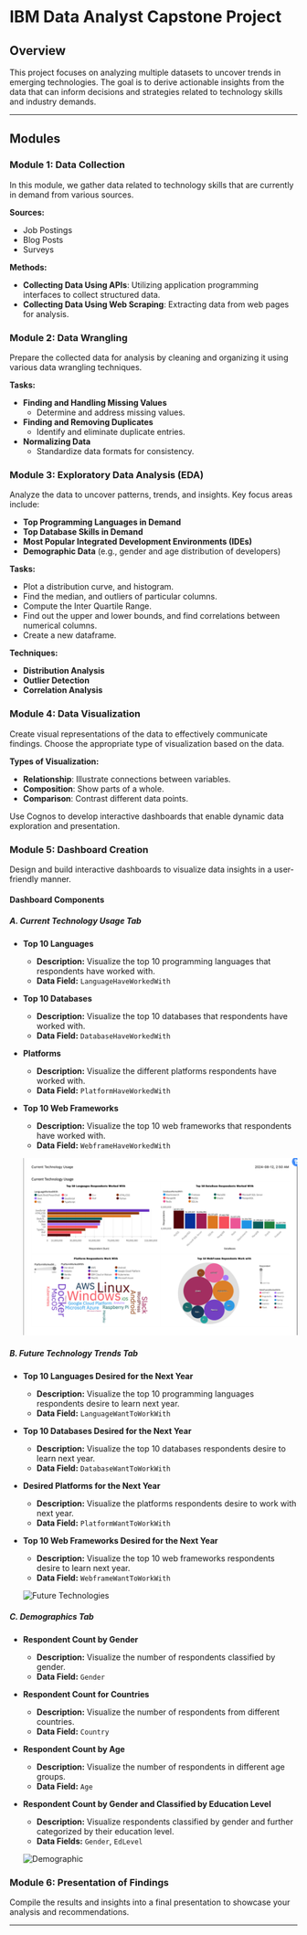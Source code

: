 # IBM Data Analyst Capstone Project

## Overview

This project focuses on analyzing multiple datasets to uncover trends in emerging technologies. The goal is to derive actionable insights from the data that can inform decisions and strategies related to technology skills and industry demands.

---

## Modules

### Module 1: Data Collection

In this module, we gather data related to technology skills that are currently in demand from various sources.

**Sources:**
- Job Postings
- Blog Posts
- Surveys

**Methods:**
- **Collecting Data Using APIs**: Utilizing application programming interfaces to collect structured data.
- **Collecting Data Using Web Scraping**: Extracting data from web pages for analysis.

### Module 2: Data Wrangling

Prepare the collected data for analysis by cleaning and organizing it using various data wrangling techniques.

**Tasks:**
- **Finding and Handling Missing Values**
  - Determine and address missing values.
- **Finding and Removing Duplicates**
  - Identify and eliminate duplicate entries.
- **Normalizing Data**
  - Standardize data formats for consistency.

### Module 3: Exploratory Data Analysis (EDA)

Analyze the data to uncover patterns, trends, and insights. Key focus areas include:

- **Top Programming Languages in Demand**
- **Top Database Skills in Demand**
- **Most Popular Integrated Development Environments (IDEs)**
- **Demographic Data** (e.g., gender and age distribution of developers)

**Tasks:**
- Plot a distribution curve, and histogram.
- Find the median, and outliers of particular columns.
- Compute the Inter Quartile Range.
- Find out the upper and lower bounds, and find correlations between numerical columns.
- Create a new dataframe.

**Techniques:**
- **Distribution Analysis**
- **Outlier Detection**
- **Correlation Analysis**

### Module 4: Data Visualization

Create visual representations of the data to effectively communicate findings. Choose the appropriate type of visualization based on the data.

**Types of Visualization:**
- **Relationship**: Illustrate connections between variables.
- **Composition**: Show parts of a whole.
- **Comparison**: Contrast different data points.

Use Cognos to develop interactive dashboards that enable dynamic data exploration and presentation.

### Module 5: Dashboard Creation

Design and build interactive dashboards to visualize data insights in a user-friendly manner.

#### Dashboard Components

##### A. Current Technology Usage Tab

- **Top 10 Languages**
  - **Description:** Visualize the top 10 programming languages that respondents have worked with.
  - **Data Field:** `LanguageHaveWorkedWith`

- **Top 10 Databases**
  - **Description:** Visualize the top 10 databases that respondents have worked with.
  - **Data Field:** `DatabaseHaveWorkedWith`

- **Platforms**
  - **Description:** Visualize the different platforms respondents have worked with.
  - **Data Field:** `PlatformHaveWorkedWith`

- **Top 10 Web Frameworks**
  - **Description:** Visualize the top 10 web frameworks that respondents have worked with.
  - **Data Field:** `WebframeHaveWorkedWith`

  ![Current Technologies](Images/Current_Technology.png)

##### B. Future Technology Trends Tab

- **Top 10 Languages Desired for the Next Year**
  - **Description:** Visualize the top 10 programming languages respondents desire to learn next year.
  - **Data Field:** `LanguageWantToWorkWith`

- **Top 10 Databases Desired for the Next Year**
  - **Description:** Visualize the top 10 databases respondents desire to learn next year.
  - **Data Field:** `DatabaseWantToWorkWith`

- **Desired Platforms for the Next Year**
  - **Description:** Visualize the platforms respondents desire to work with next year.
  - **Data Field:** `PlatformWantToWorkWith`

- **Top 10 Web Frameworks Desired for the Next Year**
  - **Description:** Visualize the top 10 web frameworks respondents desire to learn next year.
  - **Data Field:** `WebframeWantToWorkWith`

  ![Future Technologies](Images/Future_Technology.png)

##### C. Demographics Tab

- **Respondent Count by Gender**
  - **Description:** Visualize the number of respondents classified by gender.
  - **Data Field:** `Gender`

- **Respondent Count for Countries**
  - **Description:** Visualize the number of respondents from different countries.
  - **Data Field:** `Country`

- **Respondent Count by Age**
  - **Description:** Visualize the number of respondents in different age groups.
  - **Data Field:** `Age`

- **Respondent Count by Gender and Classified by Education Level**
  - **Description:** Visualize respondents classified by gender and further categorized by their education level.
  - **Data Fields:** `Gender`, `EdLevel`

  ![Demographic](Images/Demographic)

### Module 6: Presentation of Findings

Compile the results and insights into a final presentation to showcase your analysis and recommendations.

---
